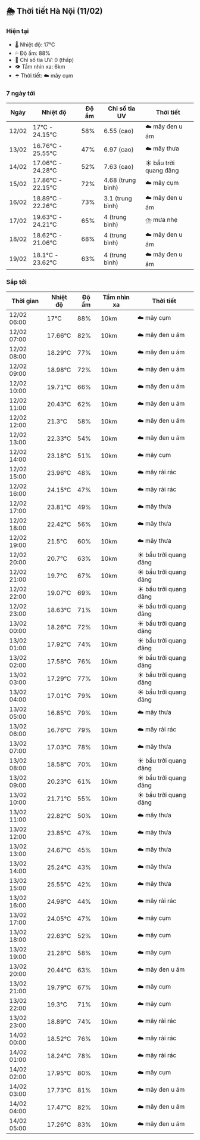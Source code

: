 ## 🌦️ Thời tiết Hà Nội (11/02)

### Hiện tại

- 🌡️ Nhiệt độ: 17℃
- 💦 Độ ẩm: 88%
- 🌟 Chỉ số tia UV: 0 (thấp)
- 👁️ Tầm nhìn xa: 6km
- ☂️ Thời tiết: ☁️ mây cụm

### 7 ngày tới

| Ngày | Nhiệt độ | Độ ẩm | Chỉ số tia UV | Thời tiết |
| --- | --- | --- | --- | --- |
| 12/02 | 17℃ - 24.15℃ | 58% | 6.55 (cao) | ☁️ mây đen u ám |
| 13/02 | 16.76℃ - 25.55℃ | 47% | 6.97 (cao) | ☁️ mây thưa |
| 14/02 | 17.06℃ - 24.28℃ | 52% | 7.63 (cao) | ☀️ bầu trời quang đãng |
| 15/02 | 17.86℃ - 22.15℃ | 72% | 4.68 (trung bình) | ☁️ mây cụm |
| 16/02 | 18.89℃ - 22.26℃ | 73% | 3.1 (trung bình) | ☁️ mây đen u ám |
| 17/02 | 19.63℃ - 24.21℃ | 65% | 4 (trung bình) | ⛈️ mưa nhẹ |
| 18/02 | 18.62℃ - 21.06℃ | 68% | 4 (trung bình) | ☁️ mây đen u ám |
| 19/02 | 18.1℃ - 23.62℃ | 63% | 4 (trung bình) | ☁️ mây đen u ám |

### Sắp tới

| Thời gian | Nhiệt độ | Độ ẩm | Tầm nhìn xa | Thời tiết |
| --- | --- | --- | --- | --- |
| 12/02 06:00 | 17℃ | 88% | 10km | ☁️ mây cụm |
| 12/02 07:00 | 17.66℃ | 82% | 10km | ☁️ mây đen u ám |
| 12/02 08:00 | 18.29℃ | 77% | 10km | ☁️ mây đen u ám |
| 12/02 09:00 | 18.98℃ | 72% | 10km | ☁️ mây đen u ám |
| 12/02 10:00 | 19.71℃ | 66% | 10km | ☁️ mây đen u ám |
| 12/02 11:00 | 20.43℃ | 62% | 10km | ☁️ mây đen u ám |
| 12/02 12:00 | 21.3℃ | 58% | 10km | ☁️ mây đen u ám |
| 12/02 13:00 | 22.33℃ | 54% | 10km | ☁️ mây đen u ám |
| 12/02 14:00 | 23.18℃ | 51% | 10km | ☁️ mây cụm |
| 12/02 15:00 | 23.96℃ | 48% | 10km | ☁️ mây rải rác |
| 12/02 16:00 | 24.15℃ | 47% | 10km | ☁️ mây rải rác |
| 12/02 17:00 | 23.81℃ | 49% | 10km | ☁️ mây thưa |
| 12/02 18:00 | 22.42℃ | 56% | 10km | ☁️ mây thưa |
| 12/02 19:00 | 21.5℃ | 60% | 10km | ☁️ mây thưa |
| 12/02 20:00 | 20.7℃ | 63% | 10km | ☀️ bầu trời quang đãng |
| 12/02 21:00 | 19.7℃ | 67% | 10km | ☀️ bầu trời quang đãng |
| 12/02 22:00 | 19.07℃ | 69% | 10km | ☀️ bầu trời quang đãng |
| 12/02 23:00 | 18.63℃ | 71% | 10km | ☀️ bầu trời quang đãng |
| 13/02 00:00 | 18.26℃ | 72% | 10km | ☀️ bầu trời quang đãng |
| 13/02 01:00 | 17.92℃ | 74% | 10km | ☀️ bầu trời quang đãng |
| 13/02 02:00 | 17.58℃ | 76% | 10km | ☀️ bầu trời quang đãng |
| 13/02 03:00 | 17.29℃ | 77% | 10km | ☀️ bầu trời quang đãng |
| 13/02 04:00 | 17.01℃ | 79% | 10km | ☀️ bầu trời quang đãng |
| 13/02 05:00 | 16.85℃ | 79% | 10km | ☁️ mây thưa |
| 13/02 06:00 | 16.76℃ | 79% | 10km | ☁️ mây rải rác |
| 13/02 07:00 | 17.03℃ | 78% | 10km | ☁️ mây thưa |
| 13/02 08:00 | 18.58℃ | 70% | 10km | ☀️ bầu trời quang đãng |
| 13/02 09:00 | 20.23℃ | 61% | 10km | ☀️ bầu trời quang đãng |
| 13/02 10:00 | 21.71℃ | 55% | 10km | ☀️ bầu trời quang đãng |
| 13/02 11:00 | 22.82℃ | 50% | 10km | ☁️ mây thưa |
| 13/02 12:00 | 23.85℃ | 47% | 10km | ☁️ mây thưa |
| 13/02 13:00 | 24.67℃ | 45% | 10km | ☁️ mây thưa |
| 13/02 14:00 | 25.24℃ | 43% | 10km | ☁️ mây thưa |
| 13/02 15:00 | 25.55℃ | 42% | 10km | ☁️ mây thưa |
| 13/02 16:00 | 24.98℃ | 44% | 10km | ☁️ mây rải rác |
| 13/02 17:00 | 24.05℃ | 47% | 10km | ☁️ mây cụm |
| 13/02 18:00 | 22.63℃ | 52% | 10km | ☁️ mây cụm |
| 13/02 19:00 | 21.28℃ | 58% | 10km | ☁️ mây cụm |
| 13/02 20:00 | 20.44℃ | 63% | 10km | ☁️ mây đen u ám |
| 13/02 21:00 | 19.79℃ | 67% | 10km | ☁️ mây cụm |
| 13/02 22:00 | 19.3℃ | 71% | 10km | ☁️ mây cụm |
| 13/02 23:00 | 18.89℃ | 74% | 10km | ☁️ mây rải rác |
| 14/02 00:00 | 18.52℃ | 76% | 10km | ☁️ mây rải rác |
| 14/02 01:00 | 18.24℃ | 78% | 10km | ☁️ mây rải rác |
| 14/02 02:00 | 17.95℃ | 80% | 10km | ☁️ mây cụm |
| 14/02 03:00 | 17.73℃ | 81% | 10km | ☁️ mây đen u ám |
| 14/02 04:00 | 17.47℃ | 82% | 10km | ☁️ mây đen u ám |
| 14/02 05:00 | 17.26℃ | 83% | 10km | ☁️ mây đen u ám |
